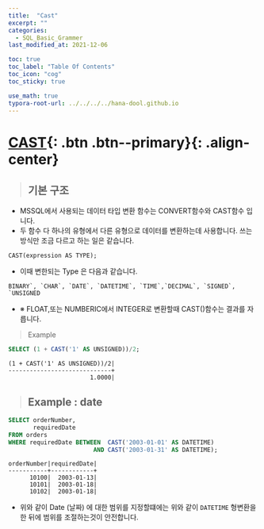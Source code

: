 ```yaml
---
title:  "Cast"
excerpt: ""
categories:
  - SQL_Basic_Grammer
last_modified_at: 2021-12-06

toc: true
toc_label: "Table Of Contents"
toc_icon: "cog"
toc_sticky: true

use_math: true
typora-root-url: ../../../../hana-dool.github.io
---
```


# [CAST](#link){: .btn .btn--primary}{: .align-center}

> ## 기본 구조

- MSSQL에서 사용되는 데이터 타입 변환 함수는 CONVERT함수와 CAST함수 입니다.
- 두 함수 다 하나의 유형에서 다른 유형으로 데이터를 변환하는데 사용합니다.  쓰는 방식만 조금 다르고 하는 일은 같습니다.

```
CAST(expression AS TYPE);
```

- 이때 변한되는 Type 은 다음과 같습니다.

```
BINARY`, `CHAR`, `DATE`, `DATETIME`, `TIME`,`DECIMAL`, `SIGNED`, `UNSIGNED
```

- ※ FLOAT,또는 NUMBERIC에서 INTEGER로 변환할때 CAST()함수는 결과를 자릅니다.

> Example

```sql
SELECT (1 + CAST('1' AS UNSIGNED))/2;
```

```
(1 + CAST('1' AS UNSIGNED))/2|
-----------------------------+
                       1.0000|
```

> ## Example : date

```sql
SELECT orderNumber,
       requiredDate
FROM orders
WHERE requiredDate BETWEEN  CAST('2003-01-01' AS DATETIME)
                        AND CAST('2003-01-31' AS DATETIME);
```

```
orderNumber|requiredDate|
-----------+------------+
      10100|  2003-01-13|
      10101|  2003-01-18|
      10102|  2003-01-18|
```

- 위와 같이 Date (날짜) 에 대한 범위를 지정할떄에는 위와 같이 `DATETIME` 형변환을 한 뒤에 범위를 조절하는것이 안전합니다.

